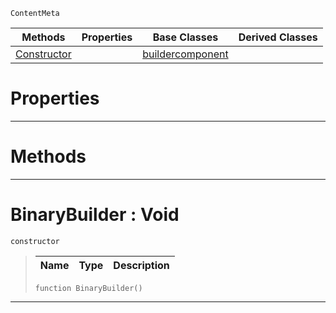  `ContentMeta`

|Methods|Properties|Base Classes|Derived Classes|
|---|---|---|---|
|[Constructor](binarybuilder.md#binarybuilder-void)| |[buildercomponent](buildercomponent.md)| |


 #  Properties


---  
 #  Methods


---  
 #  BinaryBuilder : Void

 `constructor`

> 
> |Name|Type|Description|
> |---|---|---|
> ```TS:Nada
> function BinaryBuilder()
> ``` 


---  
 

 